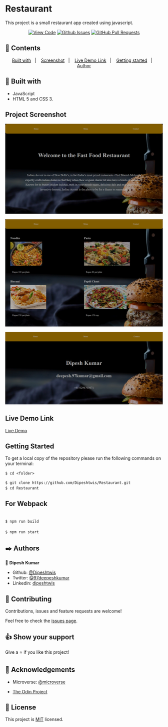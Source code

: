 # Restaurant

This project is a small restaurant app created using javascript.
      

<div align="center">

[![View Code](https://img.shields.io/badge/View%20-Code-green)](https://github.com/Dipeshtwis/Restaurant)
[![Github Issues](https://img.shields.io/badge/GitHub-Issues-orange)](https://github.com/Dipeshtwis/Restaurant/issues)
[![GitHub Pull Requests](https://img.shields.io/badge/GitHub-Pull%20Requests-blue)](https://github.com/Dipeshtwis/Restaurant/pulls)

</div>

## 📝 Contents

<p align="center">
<a href="#with">Built with</a>&nbsp;&nbsp;&nbsp;|&nbsp;&nbsp;&nbsp;
<a href="#sc">Screenshot</a>&nbsp;&nbsp;&nbsp;|&nbsp;&nbsp;&nbsp;
<a href="#ll">Live Demo Link</a>&nbsp;&nbsp;&nbsp;|&nbsp;&nbsp;&nbsp;
<a href="#gs">Getting started</a>&nbsp;&nbsp;&nbsp;|&nbsp;&nbsp;&nbsp;
<a href="#author">Author</a>
</p>

## 🔧 Built with<a name = "with"></a>

- JavaScript
- HTML 5 and CSS 3.

## Project Screenshot <a name = "sc"></a>

![Home Page](dist/assets/img/home.png)

![Menu Page](dist/assets/img/menu.png)

![Contact Page](dist/assets/img/contact.png)


## Live Demo Link <a name = "ll"></a>

[Live Demo](https://dipeshtwis.github.io/Restaurant/)


## Getting Started <a name = "gs"></a>

To get a local copy of the repository please run the following commands on your terminal:

```
$ cd <folder>
```

~~~bash
$ git clone https://github.com/Dipeshtwis/Restaurant.git
$ cd Restaurant

~~~

## For Webpack

~~~bash

$ npm run build

$ npm run start

~~~


## ✒️  Authors <a name = "author"></a>


👤 **Dipesh Kumar**

- Github: [@Dipeshtwis](https://github.com/Dipeshtwis)
- Twitter: [@97deepeshkumar](https://twitter.com/97deepeshkumar)
- Linkedin: [dipeshtwis](https://www.linkedin.com/in/dipeshtwis/)



## 🤝 Contributing

Contributions, issues and feature requests are welcome!

Feel free to check the [issues page](https://github.com/Dipeshtwis/Restaurant/issues).


## 👍 Show your support

Give a ⭐️ if you like this project!

## :clap: Acknowledgements

- Microverse: [@microverse](https://www.microverse.org/)

- [The Odin Project](https://www.theodinproject.com/courses/javascript/lessons/restaurant-page)

## 📝 License

This project is [MIT](./LICENSE) licensed.